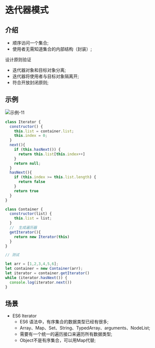 # 迭代器模式

## 介绍

- 顺序访问一个集合;
- 使用者无需知道集合的内部结构（封装）;

设计原则验证

- 迭代器对象和目标对象分离;
- 迭代器将使用者与目标对象隔离开;
- 符合开放封闭原则;

## 示例

![示例-11](/blogs/image/designMode/示例-11.png)

```js
class Iterator {
  constructor() {
    this.list = container.list;
    this.index = 0;
  }
  next(){
    if (this.hasNext()) {
      return this.list[this.index++]
    }
    return null;
  }
  hasNext(){
    if (this.index >= this.list.length) {
      return false
    }
    return true
  }
}

class Container {
  constructor(list) {
    this.list = list;
  }
  //  生成遍历器
  getIterator(){
    return new Iterator(this)
  }
}

// 测试

let arr = [1,2,3,4,5,6];
let container = new Container(arr);
let iterator = container.getIterator()
while (iterator.hasNext()) {
  console.log(iterator.next())
}
```

## 场景

- ES6 Iterator
  - ES6 语法中，有序集合的数据类型已经有很多;
  - Array、Map、Set、String、TypedArray、arguments、NodeList;
  - 需要有一个统一的遍历接口来遍历所有数据类型;
  - Object不是有序集合，可以用Map代替;















